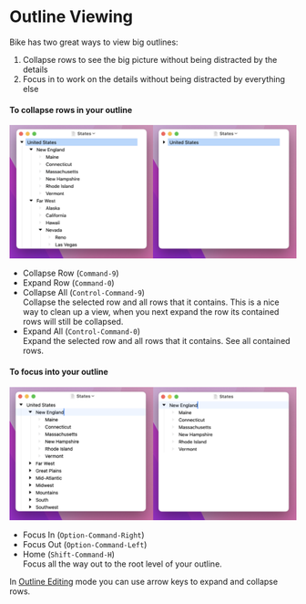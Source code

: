 # Outline Viewing

Bike has two great ways to view big outlines:

1. Collapse rows to see the big picture without being distracted by the details
2. Focus in to work on the details without being distracted by everything else

#### To collapse rows in your outline

![Collapse](../.gitbook/assets/collapse.png)

* Collapse Row (`Command-9`)
* Expand Row (`Command-0`)
* Collapse All (`Control-Command-9`)\
  Collapse the selected row and all rows that it contains. This is a nice way to clean up a view, when you next expand the row its contained rows will still be collapsed.
* Expand All (`Control-Command-0`)\
  Expand the selected row and all rows that it contains. See all contained rows.

#### To focus into your outline

![Focus In](../.gitbook/assets/focus-in.png)

* Focus In (`Option-Command-Right`)
* Focus Out (`Option-Command-Left`)
* Home (`Shift-Command-H`)\
  Focus all the way out to the root level of your outline.

In [Outline Editing](outline-editing.md) mode you can use arrow keys to expand and collapse rows.
